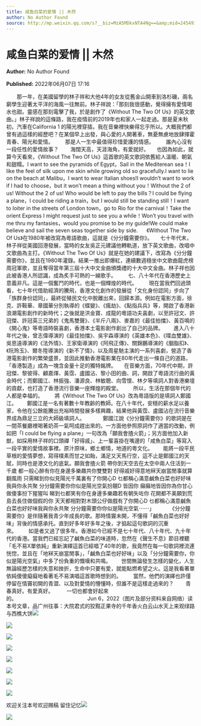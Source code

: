 ```yaml
---
title: 咸鱼白菜的爱情 || 木然
author: No Author Found
source: http://mp.weixin.qq.com/s?__biz=MzA5MDkxNTA4Ng==&amp;mid=2454912318&amp;idx=1&amp;sn=a0dc736b430b215869575194e788465b&amp;chksm=87a2355fb0d5bc497a872bfa0649bc8a913e8e63463d5f30e8adaf879208fbb2cf776fdfb377&poc_token=HJ_Do2ejHyO-wNZGG8Q1S8FdPgy1YBBEob-nUEme
---
```


# 咸鱼白菜的爱情 || 木然

**Author:** No Author Found

**Published:** 2022年06月07日 17:16

　　那一年，在美國留學的林子祥和大他4年的女友從舊金山開車到洛杉磯，兩名窮學生迎著太平洋的海風一往無前。林子祥說：「那刻我很感動，覺得擁有愛情喝水也甜。靈感在那刻電擊了我，於是創作了《Without The Two Of Us》的英文歌曲。」林子祥說的這條路，我在疫情前的2019年也和家人一起走過。那是夏末秋初，汽車在California 1 的陽光裡穿插，我在音樂裡快樂得忘乎所以。大概我們都曾有過這樣的經歷吧？在某個早上出發，與心愛的人開著車，無憂無慮地放肆揮霍青春、陽光和愛情。        那是人一生中最值得珍惜愛護的情感。        誰內心沒有一段任性的愛情故事？        海闊天高，天涯海角，有愛就好。　　也因為如此，就算今天看來，《Without The Two Of Us》這首歌的英文歌詞依舊給人溫暖、朝氣和甜糯。I want to see the pyramids of Egypt，Sail in the Mediterean sea！I like the feel of silk upon me skin while growing old so gracefully.I want to lie on the beach at Malibu，I want to wear Italian shoes!I wouldn’t want to work if I had to choose，but it won’t mean a thing without you！Without the 2 of us! Without the 2 of us! Who would be left to pay the bills？l could be flying a plane，I could be riding a train，but I would still be standing still！I want to loiter in the streets of London town，go to Rio for the carnival！Take the orient Express I might request just to see you a while！Won’t you travel with me thru my fantasies，would you promise to be my guide!We could make believe and sail the seven seas together side by side.      《Without The Two Of Us》在1980年被改寫為粵語歌曲，這就是《分分鐘需要你》。　　七十年代末，林子祥從美國回港發展，當時的女友吳正元建議他轉軌道，放下英文歌曲，改唱中文歌曲為主打。《Without The Two Of Us》就是在她的建議下，改寫為《分分鐘需要你》，並且在1980年灌錄。結果一推出即爆紅，連續數週穩坐中文歌曲龍虎榜周冠軍歌，並且奪得當年第三屆十大中文金曲頒獎禮的十大中文金曲。林子祥也因此被香港人所認識，成為炙手可熱的一線歌手。        七、八十年代在香港歷史上意義非凡。這是一個奮鬥的時代，也是一個輝煌的時代。        現在當我們回過頭看，七十年代借助經濟的騰飛，香港文化創作的發展從「文化身份認同」步向了「族群身份認同」，最終從殖民文化中脫離出來，回歸本源。例如在電影方面，徐克、許鞍華、章國華分別執導的《蝶變》、《瘋劫》、《點指兵兵》等，開啟了香港新浪潮電影創作的新時代；之後就是洪金寶、成龍的粵語功夫喜劇，以至許冠文、許冠傑、許冠英三兄弟的《鬼馬雙聲》、《半斤八兩》、麥嘉的《最佳拍擋》、黃百鳴的《開心鬼》等粵語時裝喜劇，香港本土電影創作創出了自己的品牌。       進入八十年代之後，曾志偉導演的《最佳拍擋》、吳宇森導演的《英雄本色》、《喋血雙雄》、吳思遠導演的《法外情》、王家衛導演的《阿飛正傳》、關錦鵬導演的《胭脂扣》、《阮玲玉》、爾冬陞導演的《新不了情》，以及周星馳主演的一系列喜劇，營造了香港電影創作的繁榮盛景，並因此推動香港電影業在80年代走出一條自己的道路，「香港製造」成為一塊含金量十足的獨特銘牌。　　在音樂方面，70年代中期，許冠傑、黎彼得、顧嘉煇、黃霑、盧國沾、黎小田的曲、詞，開啟了粵語流行曲的黃金時代；而鄭國江、林振強、潘源良、林敏聰、向雪懷、林夕等填詞人對香港樂壇的貢獻，也打造了香港流行音樂一座輝煌的殿堂。        所以，生活在那個年代的人都是幸福的。        將《Without The Two Of Us》改為粵語版的是填詞人鄭國江。       鄭國江是一名有著數十年教齡的教師。在八十年代，安穩的薪水足以養家，令他在公餘能騰出充裕時間發展多樣興趣，結果他與黃霑、盧國沾在流行音樂界成為鼎足三立的大師級填詞人。　　       鄭國江說《分分鐘需要你》的歌詞是在一間茶餐廳裡喝著奶茶一氣呵成趕出來的。一方面他參照原詞作了適當的改動，例如把「I could be flying a plane」一句改為「願我會揸火箭」；另方面他加入新猷，如採用林子祥的口頭禪「好得戚」、上一輩喜掛在嘴邊的「咸魚白菜」等寫入一段平實的愛情故事裡。原汁原味，鄉土鄉情，地道的粵文化。       能將一段平民草根的愛情夢想，寫得樸素而甘之如飴，滿足又天馬行空，這不止是鄭國江的天賦，同時也是港文化的底氣。願我會揸火箭 帶你到天空去在太空中兩人住活到一千歲 都一般心醉有你在身邊多樂趣共你雙雙對 好得戚好得意地冧天崩當閒事就算翻風雨 只需睇到你似見陽光千萬裏有了你開心D 乜都稱心滿意鹹魚白菜也好好味我與你永共聚 分分鐘需要你你似是陽光空氣扮靚D 皆因你 癲癲地皆因你為你甘心做傻事扮下猩猩叫 睇到乜都笑有你在身邊多樂趣若有朝失咗你 花開都不美願到荒島去長住做個假的你 天天都相對對木頭公仔做戲有了你開心D 乜都稱心滿意鹹魚白菜也好好味我與你永共聚 分分鐘需要你你似是陽光空氣⋯⋯」　　     《分分鐘需要你》是伴隨著我青少年成長的歌。那時情竇未開，不懂得「鹹魚白菜也好好味」背後的情感承托。直到好多年好多年之後，才掂起這句歌詞的沉重來。        如是者又過了很多年。香港如今已經不是七十年代、八十年代、九十年代的香港。當我們已經忘記了鹹魚白菜的味道時，忽然在《聲生不息》節目裡聽「毛不易X單依純」重新演繹這首已經唱了40年的歌，我竟然在每一句歌詞裡流連恍惚，並且在「地冧天崩當閒事」，「鹹魚白菜也好好味」以及「分分鐘需要你，你似是陽光空氣」中多了份負重的慨嘆和共鳴。       世間無論發生怎樣的變化，人生無論經歷怎樣的失意和挫折，生命中只要有愛，就能點燃希望之火。這是我看著單依純傻傻癡癡地看著毛不易演唱這首歌時想到的。        當然，他們的演繹也許僅停留在情竇初開的青澀、以及對愛情的懵懂時，但誰不是這樣走過來的？        青春真好。有愛真好。         一切也都會好起來的。                                                Jun 6，2022（图片及部分资料来自网络）读本号文章，品广州往事：大院君式的狡黠正果寺的千年香火白云山水天上来观绿路与西樵大饼![](https://mmbiz.qpic.cn/mmbiz_jpg/PJWG74pLsMayvR1AyLpp1OwsWXJhmAMu6hEnyJ4hyVxh2jeFxNGwngJfdXCj1cuXFPwvvJjPH1NhDydQF15CRA/640?wx_fmt=jpeg)

![](https://mmbiz.qpic.cn/mmbiz_jpg/PJWG74pLsMbOTbmJqpApgnydibm0efj2geTvzqCJiceNQibLwicKGiaFr2HLia5AudVt16XWym5HMQTvaicaicPBiav6PRg/640)

![](https://mmbiz.qpic.cn/mmbiz_jpg/PJWG74pLsMbOTbmJqpApgnydibm0efj2gfLuU1wC5NF0763HDvxic4Vy42zmQdRkwDZXqbbCEFwcIo3SnhnqVwNA/640?wx_fmt=jpeg)

![](https://mmbiz.qpic.cn/mmbiz_jpg/PJWG74pLsMbOTbmJqpApgnydibm0efj2g2xSngdB8n6iaLeZOsAl3WGvQV2Vbp55HsGRJtONq9pjib5wfPGfLYiaiaw/640?wx_fmt=jpeg)

![](https://mmbiz.qpic.cn/mmbiz_jpg/PJWG74pLsMbOTbmJqpApgnydibm0efj2gC9UuX9zE6tevyyFmITVzibRfPDCBe5q5cyw9u2ib4GVatGftUcdTtdfg/640?wx_fmt=jpeg)

![](https://mmbiz.qpic.cn/mmbiz_png/PJWG74pLsMbOTbmJqpApgnydibm0efj2gmYia5w4iaFYicq4vV0E1KoQJkT9hE54hHbBulEap5cgYgvm9FLCtFqpdw/640?wx_fmt=png)

![](https://mmbiz.qpic.cn/mmbiz_png/PJWG74pLsMbOTbmJqpApgnydibm0efj2gww76glYCaTcloXbvP0yl93FBFuO4fHJmIRORZPrHWyLlSzWf9xlzow/640?wx_fmt=png)

![](https://mmbiz.qpic.cn/mmbiz_gif/PJWG74pLsMayvR1AyLpp1OwsWXJhmAMusfs1pQabdPdhBk4997RJ6orCd8NJIkE6QtgAQLO9aEydzZrVqqk7ew/640?wx_fmt=gif)



欢迎关注本号欢迎赐稿 留住记忆![](https://mmbiz.qpic.cn/mmbiz_gif/PJWG74pLsMY4kze1RswORlwIruFfBicEYeomLV8Tjs3AO8zO5OIk2usXQ2wZOicfrAxou4MXF2OLDPUcfQiafn3SA/640?wx_fmt=gif)

![](https://mmbiz.qpic.cn/mmbiz_png/PJWG74pLsMbxzxSWsbSxWa401icEeDUWiawxAxbdgTq3LmtribGicfmgEgabFONInhdrQRwY9Y4pmxRGlAoaQAaMDA/640?wx_fmt=png)



